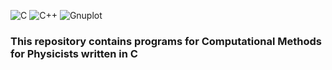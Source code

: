 

![C](https://img.shields.io/badge/C-00599C?style=for-the-badge&logo=c&logoColor=white) ![C++](https://img.shields.io/badge/C%2B%2B-00599C?style=for-the-badge&logo=c%2B%2B&logoColor=white) ![Gnuplot](https://img.shields.io/badge/Gnuplot-336633?style=for-the-badge&logo=gnu&logoColor=white)



<h3>This repository contains programs for Computational Methods for Physicists written in C</h3>


